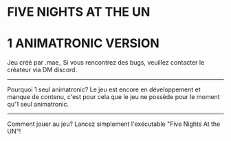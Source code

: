 # FIVE NIGHTS AT THE UN
# 1 ANIMATRONIC VERSION


Jeu créé par .mae_
Si vous rencontrez des bugs, veuillez contacter le créateur via DM discord.

--------------------------------------------------------------------------------

Pourquoi 1 seul animatronic?
Le jeu est encore en développement et manque de contenu, c'est pour cela que le jeu ne possède pour le moment qu'1 seul animatronic.

--------------------------------------------------------------------------------

Comment jouer au jeu?
Lancez simplement l'exécutable "Five Nights At the UN"!
